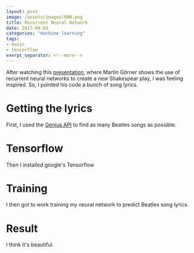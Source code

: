 ```yaml
---
layout: post
image: /assets/images/RNN.png
title: Recurrent Neural Network
date: 2017-04-03
categories: "machine learning"
tags:
- music
- tensorflow
exerpt_separator: <!--more-->
---
```


After watching this [presentation](https://www.youtube.com/watch?v=vq2nnJ4g6N0), where Martin Görner shows the use of 
recurrent neural networks to create a new Shakespear play, I was feeling inspired.
So, I pointed his code a bunch of song lyrics.

# Getting the lyrics
First, I used the [Genius API](https://docs.genius.com/) to find as many Beatles songs as possible.

# Tensorflow
Then I installed google's Tensorflow

# Training
I then got to work training my neural network to predict Beatles song lyrics.

# Result
I think it's beautiful.
